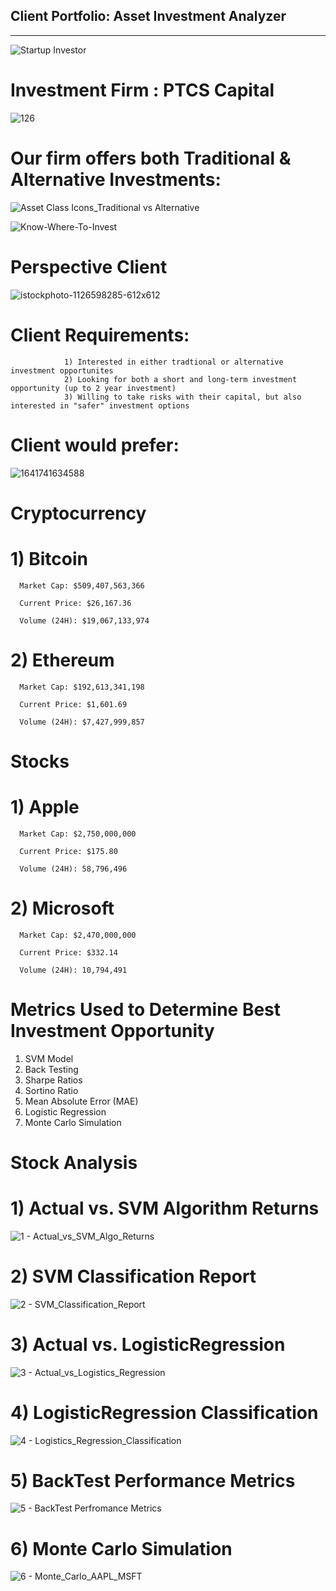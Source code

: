 ## Client Portfolio: Asset Investment Analyzer

---
![Startup Investor](https://github.com/shahp630/Project2/assets/133065460/ae6b6677-163e-46ac-80ca-57ff8cac3111)


# Investment Firm : PTCS Capital  

![126](https://github.com/shahp630/Project2/assets/133065460/960a83f6-28a2-4080-8171-37643b17b952)  
 
# Our firm offers both Traditional & Alternative Investments:

![Asset Class Icons_Traditional vs Alternative](https://github.com/shahp630/Project2/assets/133065460/eb343734-98b5-42ae-be0e-052109a66bf1)

![Know-Where-To-Invest](https://github.com/shahp630/Project2/assets/133065460/973e7540-d329-4bcc-bfab-91584422df1d)

# Perspective Client

![istockphoto-1126598285-612x612](https://github.com/shahp630/Project2/assets/133065460/50fe28c2-7c8f-40e5-91f7-34cd69541df5)

# Client Requirements:

                1) Interested in either tradtional or alternative investment opportunites
                2) Looking for both a short and long-term investment opportunity (up to 2 year investment)
                3) Willing to take risks with their capital, but also interested in "safer" investment options

# Client would prefer:

![1641741634588](https://github.com/shahp630/Project2/assets/133065460/43f0bfc8-3eb7-4f6d-a574-05cf4159d263)

# Cryptocurrency                            

  # 1)  Bitcoin                                                                

      Market Cap: $509,407,563,366
     
      Current Price: $26,167.36
     
      Volume (24H): $19,067,133,974

  # 2)  Ethereum                                                                

      Market Cap: $192,613,341,198
     
      Current Price: $1,601.69
     
      Volume (24H): $7,427,999,857

# Stocks

  # 1)  Apple                                                                

      Market Cap: $2,750,000,000
     
      Current Price: $175.80
     
      Volume (24H): 58,796,496

  # 2)  Microsoft                                                                

      Market Cap: $2,470,000,000
     
      Current Price: $332.14
     
      Volume (24H): 10,794,491


# Metrics Used to Determine Best Investment Opportunity

  1) SVM Model
  2) Back Testing
  3) Sharpe Ratios
  4) Sortino Ratio
  5) Mean Absolute Error (MAE)
  6) Logistic Regression
  7) Monte Carlo Simulation


# Stock Analysis

# 1) Actual vs. SVM Algorithm Returns 

![1 - Actual_vs_SVM_Algo_Returns](https://github.com/shahp630/Project2/assets/133065460/54e07702-0a59-43eb-b886-617ea78c55c0)

# 2) SVM Classification Report

![2 - SVM_Classification_Report](https://github.com/shahp630/Project2/assets/133065460/6c084b94-196b-40a2-9415-4ef849881122)

# 3) Actual vs. LogisticRegression

![3 - Actual_vs_Logistics_Regression](https://github.com/shahp630/Project2/assets/133065460/1025d1f7-051d-48f4-a9fa-6e4ecfbbdce9)

# 4) LogisticRegression Classification

![4 - Logistics_Regression_Classification](https://github.com/shahp630/Project2/assets/133065460/9ec2b78d-dd7c-428a-9013-0dbe6d46d57f)

# 5) BackTest Performance Metrics

![5 - BackTest Perfromance Metrics](https://github.com/shahp630/Project2/assets/133065460/a104bc45-b144-4b5e-a499-b4cbf41f5d59)

# 6) Monte Carlo Simulation

![6 - Monte_Carlo_AAPL_MSFT](https://github.com/shahp630/Project2/assets/133065460/65c7cb30-32dc-4f10-9f4c-56f9f4f66339)











      








